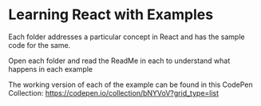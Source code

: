 # Learning React with Examples
Each folder addresses a particular concept in React and has the sample code for the same.

Open each folder and read the ReadMe in each to understand what happens in each example

The working version of each of the example can be found in this CodePen Collection: https://codepen.io/collection/bNYVoV?grid_type=list